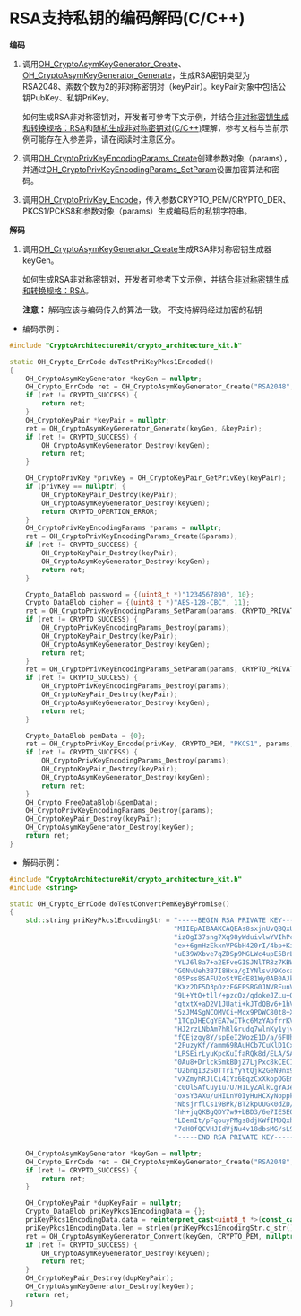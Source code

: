 # RSA支持私钥的编码解码(C/C++)

**编码**

1. 调用[OH_CryptoAsymKeyGenerator_Create](../../reference/apis-crypto-architecture-kit/_crypto_asym_key_api.md#oh_cryptoasymkeygenerator_create)、[OH_CryptoAsymKeyGenerator_Generate](../../reference/apis-crypto-architecture-kit/_crypto_asym_key_api.md#oh_cryptoasymkeygenerator_generate)，生成RSA密钥类型为RSA2048、素数个数为2的非对称密钥对（keyPair）。keyPair对象中包括公钥PubKey、私钥PriKey。

   如何生成RSA非对称密钥对，开发者可参考下文示例，并结合[非对称密钥生成和转换规格：RSA](crypto-asym-key-generation-conversion-spec.md#rsa)和[随机生成非对称密钥对(C/C++)](crypto-generate-asym-key-pair-randomly-ndk.md)理解，参考文档与当前示例可能存在入参差异，请在阅读时注意区分。

2. 调用[OH_CryptoPrivKeyEncodingParams_Create](../../reference/apis-crypto-architecture-kit/_crypto_asym_key_api.md#oh_cryptoprivkeyencodingparams_create)创建参数对象（params），并通过[OH_CryptoPrivKeyEncodingParams_SetParam](../../reference/apis-crypto-architecture-kit/_crypto_asym_key_api.md#oh_cryptoprivkeyencodingparams_setparam)设置加密算法和密码。

3. 调用[OH_CryptoPrivKey_Encode](../../reference/apis-crypto-architecture-kit/_crypto_asym_key_api.md#oh_cryptoprivkey_encode)，传入参数CRYPTO_PEM/CRYPTO_DER、PKCS1/PCKS8和参数对象（params）生成编码后的私钥字符串。

**解码**

1. 调用[OH_CryptoAsymKeyGenerator_Create](../../reference/apis-crypto-architecture-kit/_crypto_asym_key_api.md#oh_cryptoasymkeygenerator_create)生成RSA非对称密钥生成器keyGen。

   如何生成RSA非对称密钥对，开发者可参考下文示例，并结合[非对称密钥生成和转换规格：RSA](crypto-asym-key-generation-conversion-spec.md#rsa)。

   **注意：**
   解码应该与编码传入的算法一致。
   不支持解码经过加密的私钥

- 编码示例：
```C++
#include "CryptoArchitectureKit/crypto_architecture_kit.h"

static OH_Crypto_ErrCode doTestPriKeyPkcs1Encoded()
{
    OH_CryptoAsymKeyGenerator *keyGen = nullptr;
    OH_Crypto_ErrCode ret = OH_CryptoAsymKeyGenerator_Create("RSA2048", &keyGen);
    if (ret != CRYPTO_SUCCESS) {
        return ret;
    }
    OH_CryptoKeyPair *keyPair = nullptr;
    ret = OH_CryptoAsymKeyGenerator_Generate(keyGen, &keyPair);
    if (ret != CRYPTO_SUCCESS) {
        OH_CryptoAsymKeyGenerator_Destroy(keyGen);
        return ret;
    }

    OH_CryptoPrivKey *privKey = OH_CryptoKeyPair_GetPrivKey(keyPair);
    if (privKey == nullptr) {
        OH_CryptoKeyPair_Destroy(keyPair);
        OH_CryptoAsymKeyGenerator_Destroy(keyGen);
        return CRYPTO_OPERTION_ERROR;
    }
    OH_CryptoPrivKeyEncodingParams *params = nullptr;
    ret = OH_CryptoPrivKeyEncodingParams_Create(&params);
    if (ret != CRYPTO_SUCCESS) {
        OH_CryptoKeyPair_Destroy(keyPair);
        OH_CryptoAsymKeyGenerator_Destroy(keyGen);
        return ret;
    }

    Crypto_DataBlob password = {(uint8_t *)"1234567890", 10};
    Crypto_DataBlob cipher = {(uint8_t *)"AES-128-CBC", 11};
    ret = OH_CryptoPrivKeyEncodingParams_SetParam(params, CRYPTO_PRIVATE_KEY_ENCODING_PASSWORD_STR, &password);
    if (ret != CRYPTO_SUCCESS) {
        OH_CryptoPrivKeyEncodingParams_Destroy(params);
        OH_CryptoKeyPair_Destroy(keyPair);
        OH_CryptoAsymKeyGenerator_Destroy(keyGen);
        return ret;
    }
    ret = OH_CryptoPrivKeyEncodingParams_SetParam(params, CRYPTO_PRIVATE_KEY_ENCODING_SYMMETRIC_CIPHER_STR, &cipher);
    if (ret != CRYPTO_SUCCESS) {
        OH_CryptoPrivKeyEncodingParams_Destroy(params);
        OH_CryptoKeyPair_Destroy(keyPair);
        OH_CryptoAsymKeyGenerator_Destroy(keyGen);
        return ret;
    }

    Crypto_DataBlob pemData = {0};
    ret = OH_CryptoPrivKey_Encode(privKey, CRYPTO_PEM, "PKCS1", params, &pemData);
    if (ret != CRYPTO_SUCCESS) {
        OH_CryptoPrivKeyEncodingParams_Destroy(params);
        OH_CryptoKeyPair_Destroy(keyPair);
        OH_CryptoAsymKeyGenerator_Destroy(keyGen);
        return ret;
    }
    OH_Crypto_FreeDataBlob(&pemData);
    OH_CryptoPrivKeyEncodingParams_Destroy(params);
    OH_CryptoKeyPair_Destroy(keyPair);
    OH_CryptoAsymKeyGenerator_Destroy(keyGen);
    return ret;
}
```

- 解码示例：
```C++
#include "CryptoArchitectureKit/crypto_architecture_kit.h"
#include <string>

static OH_Crypto_ErrCode doTestConvertPemKeyByPromise()
{
    std::string priKeyPkcs1EncodingStr = "-----BEGIN RSA PRIVATE KEY-----\n"
                                         "MIIEpAIBAAKCAQEAs8sxjnUvQBQxUywaBDbBSzhJS97Lmg5gkbtwQWsGKMd6/2oC\n"
                                         "izOgI37sng7Xq98yWduivlwYVIhPc/pnBXjzQXiGgyz3FjimiG0pxv1rWLyjG6gA\n"
                                         "ex+6gmHzEkxnVPGbH420rI/4bp+Kiz1hQsSiS3qOCztj9NWIOS+eXpT7lRadlDtn\n"
                                         "uE39WXbve7qZDSp9MGLWc4upE5BrLMH4pcqFOL5nGuEvbtD4N3AGKmogmm3U8/Gg\n"
                                         "YLJ6l8a7+a2EFveGISJNlTR8z7KBWPF/z7vfQzMwrD5Ze8MQEb9skY/tIxHuerFb\n"
                                         "G0NvUeh3B7I8Hxa/gIYNlsvU9KocaqO18Mr/RwIDAQABAoIBADW2f6Cam7oeDjpV\n"
                                         "05Pss8SAFU2oStVEdE81Wy0AB0AJkFJb3lSt4KqaEaCKuJ3tOUKlHjKWmuIuMuZo\n"
                                         "KXz2DF5D3pOzzEGEPSRG0JNVREunV2c8wqAF85deIdsWnkw/PeOoVxCyljqeSSqd\n"
                                         "9L+YtQ+tll/+pzcOz/qdokeJZLu+G/fdO7vDf0+8u/lt/JBfBN34NUR10jMcpb/H\n"
                                         "qtxtX+aD2V1JUati+kJTdQBv6+1hV1M26RveS4LdByzl9lrP1fZjFg1NvhWBb7HR\n"
                                         "5zJM4SgNCOMVCi+Mcx9PDWC80t8+XnmICRUXOkni99qYCBU5w+2Iajh8If93LluY\n"
                                         "1TCpJHECgYEA7wITkc6MzYAbfrrKVnalk/3iJdSJIjbGO5wtDYZPXLuL14YVNLCX\n"
                                         "HJ2rzLNbAm7hRlGrudq7wlnKy1yjvsp2K3ueXGWJ5goPHMKPs4646v26gYpm1JI2\n"
                                         "fQEjzgy8Y/spEeI2WozE1D/a/6FUhzt0t5apx2muHr5uE0464BFebp8CgYEAwJNr\n"
                                         "2FuzyKf/Yamm69RAuHCb7CuKlD1Cx86k92mWo1USqKu8IgMIUgTh7VeqmpBeYRlB\n"
                                         "LRSEirLyuKpcKuIfaRQk8d/ELA/SAOYD9OpPBRmgrpuPZ+CpqHjhbpZ5qWYG4tjN\n"
                                         "0Au8+Drlck5mkBDjZ7LjPxc8kCEC1XDIEK2/NlkCgYEAlmJkFdY02gjFRBQbxBOb\n"
                                         "U2bnqI32S0TTriYyYtQjk2GeN9nx9dk2+5Zpxr8DgKBrtmck+igbA8qjwxljHmUd\n"
                                         "vXZmyhRJlCi4IYx6BqzCxXkopOGEmjP1fOn+sWNqFi6uRMZlFMyF/FbBYR8NpJlQ\n"
                                         "c0OlSAfCuy1u7U7H1LyZAlkCgYA3eYBEqE4HDJYdzSBfqRonx5CzHOvjvi4Bnv6Y\n"
                                         "oxsY3AXu/uHILnV0IyHuHCXyNoppkDvdP57a0afoGHNKiy8fNwVZg+tgAgKt7ZTQ\n"
                                         "NbsjrflCs19BPk/BT2kpUUGk0dZD/M51ExyRqW21Wu5iq+rGUZry7r+siUXmtIF9\n"
                                         "hH+jqQKBgQDY7w9+bBD3/6e7IESEOL4PluB2UXzbiGswOjGk76W2p68cUGsgogPk\n"
                                         "LDemIt/pFqouyPMgs8djKWfIMDQxhctsdxJ5nwdiciaHRAmbTI4Nmau6i3Rc3z78\n"
                                         "7eH0fQCVHJIdVjNu4v18dbsMG/sL9cs5XY8XJEdmGRx0WamZzfJaHA==\n"
                                         "-----END RSA PRIVATE KEY-----\n";

    OH_CryptoAsymKeyGenerator *keyGen = nullptr;
    OH_Crypto_ErrCode ret = OH_CryptoAsymKeyGenerator_Create("RSA2048", &keyGen);
    if (ret != CRYPTO_SUCCESS) {
        return ret;
    }

    OH_CryptoKeyPair *dupKeyPair = nullptr;
    Crypto_DataBlob priKeyPkcs1EncodingData = {};
    priKeyPkcs1EncodingData.data = reinterpret_cast<uint8_t *>(const_cast<char *>(priKeyPkcs1EncodingStr.c_str()));
    priKeyPkcs1EncodingData.len = strlen(priKeyPkcs1EncodingStr.c_str());
    ret = OH_CryptoAsymKeyGenerator_Convert(keyGen, CRYPTO_PEM, nullptr, &priKeyPkcs1EncodingData, &dupKeyPair);
    if (ret != CRYPTO_SUCCESS) {
        OH_CryptoAsymKeyGenerator_Destroy(keyGen);
        return ret;
    }
    OH_CryptoKeyPair_Destroy(dupKeyPair);
    OH_CryptoAsymKeyGenerator_Destroy(keyGen);
    return ret;
}
```